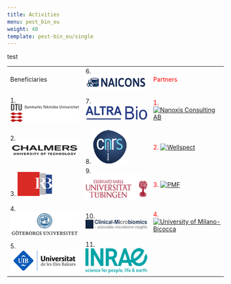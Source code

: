 ```yaml
---
title: Activities
menu: pest_bin_eu
weight: 40
template: pest-bin_eu/single
---
```

test

<table width="584" border="0">
                  <tbody>
                    <tr>
                      <td width="190">Beneficiaries</td>
                      <td width="190">6. <a href="/pest-bin_eu/beneficiaries#naicons"><img src="img/logo-naicons_160px.png" width="160" height="34" alt="NAICONS"></a></td>
                      <td width="190"><p style="color:red">Partners</p></td>
                    </tr>
                    <tr>
                      <td>1. <a href="/pest-bin_eu/beneficiaries#DTU"><img src="img/logo-DTU_160.png" width="160" height="42" alt="DTU"></a></td>
                      <td>7. <a href="/pest-bin_eu/beneficiaries#altrabio"><img src="img/logo-altrabio_160px.png" width="160" height="37" alt="AltraBio"></a></td>
                      <td><p style="color:red">1. <a href="/pest-bin_eu/partners#nanoxis"><img src="img/logo_nanoxis-consulting_160px.png" width="160" height="21" alt="Nanoxis Consulting AB"></p></a></td>
                    </tr>
                    <tr>
                      <td>2. <a href="/pest-bin_eu/beneficiaries#chalmers"><img src="img/logo-chalmers_160.png" width="160" height="38" alt="Chalmers University of Technology"></a></td>
                      <td>8. <a href="/pest-bin_eu/beneficiaries#cnrs"><img src="img/logo-cnrs_80px.png" width="80" height="80" alt="CNRS"></a></td>
                      <td><p style="color:red">2. <a href="/pest-bin_eu/partners#wellspect"><img src="img/logo_wellspect_140px.png" width="140" height="32" alt="Wellspect"></p></a></td>
                    </tr>
                    <tr>
                      <td>3. <a href="beneficiaries#rudjer"><img src="img/logo-irb_80px.png" width="80" height="56" alt="Rudjer Boskovic Institute"></a></td>
                      <td>9. <a href="/pest-bin_eu/beneficiaries#ut"><img src="img/logo-ut_160px.png" width="160" height="62" alt="University of Tübingen"></a></td>
                      <td><p style="color:red">3. <a href="/pest-bin_eu/partners#pmf"><img src="img/logo-pmf_80px.jpg" width="80" height="80" alt="PMF"></p></a></td>
                    </tr>
                    <tr>
                      <td>4. <a href="/pest-bin_eu/beneficiaries#gu"><img src="img/logo-gu_160px.png" width="160" height="57" alt="Göteborg University"></a></td>
                      <td>10. <a href="/pest-bin_eu/beneficiaries#cm"><img src="img/logo-climi_160px.png" width="160" height="23" alt="Clinical Microbiomics"></a></td>
                      <td><p style="color:red">4. <a href="/pest-bin_eu/partners#bicocca"><img src="img/logo-bicocca_80px.jpg" width="80" height="87" alt="University of Milano-Bicocca"></p></a></td>
                    </tr>
                    <tr>
                      <td>5. <a href="/pest-bin_eu/beneficiaries#ubi"><img src="img/logo-uib_160px.png" width="160" height="51" alt="University of the Balearic Islands"></a></td>
                      <td>11. <a href="/pest-bin_eu/beneficiaries#inrae"><img src="img/logo-inrae_160px.png" width="160" height="59" alt="INRAE"></a></td>
                      <td>&nbsp;</td>
                    </tr>
                  </tbody>
                </table>